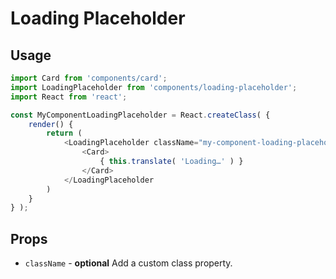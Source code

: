 Loading Placeholder
===================

## Usage

```js
import Card from 'components/card';
import LoadingPlaceholder from 'components/loading-placeholder';
import React from 'react';

const MyComponentLoadingPlaceholder = React.createClass( {
	render() {
		return (
			<LoadingPlaceholder className="my-component-loading-placeholder">
				<Card>
					{ this.translate( 'Loading…' ) }
				</Card>
			</LoadingPlaceholder
		)
	}
} );

```

## Props

* `className` - **optional** Add a custom class property.
